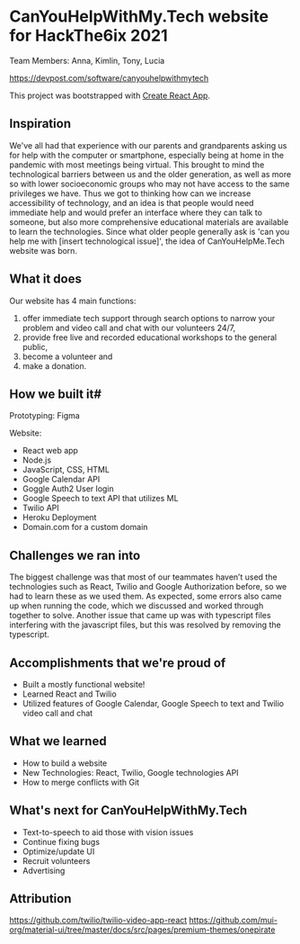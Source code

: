 # CanYouHelpWithMy.Tech website for HackThe6ix 2021
Team Members: Anna, Kimlin, Tony, Lucia

https://devpost.com/software/canyouhelpwithmytech

This project was bootstrapped with [Create React App](https://github.com/facebook/create-react-app).

## Inspiration
We've all had that experience with our parents and grandparents asking us for help with the computer or smartphone, especially being at home in the pandemic with most meetings being virtual. This brought to mind the technological barriers between us and the older generation, as well as more so with lower socioeconomic groups who may not have access to the same privileges we have. Thus we got to thinking how can we increase accessibility of technology, and an idea is that people would need immediate help and would prefer an interface where they can talk to someone, but also more comprehensive educational materials are available to learn the technologies. Since what older people generally ask is 'can you help me with [insert technological issue]', the idea of CanYouHelpMe.Tech website was born.

## What it does
Our website has 4 main functions: 
1. offer immediate tech support through search options to narrow your problem and video call and chat with our volunteers 24/7, 
2. provide free live and recorded educational workshops to the general public, 
3. become a volunteer and 
4. make a donation.

## How we built it#
Prototyping: 
Figma

Website:
- React web app
- Node.js
- JavaScript, CSS, HTML
- Google Calendar API
- Goggle Auth2 User login
- Google Speech to text API that utilizes ML
- Twilio API
- Heroku Deployment
- Domain.com for a custom domain   

## Challenges we ran into
The biggest challenge was that most of our teammates haven’t used the technologies such as React, Twilio and Google Authorization before, so we had to learn these as we used them. As expected, some errors also came up when running the code, which we discussed and worked through together to solve. Another issue that came up was with typescript files interfering with the javascript files, but this was resolved by removing the typescript.

## Accomplishments that we're proud of
- Built a mostly functional website!
- Learned React and Twilio
- Utilized features of Google Calendar, Google Speech to text and Twilio video call and chat

## What we learned
- How to build a website
- New Technologies: React, Twilio, Google technologies API
- How to merge conflicts with Git

## What's next for CanYouHelpWithMy.Tech
- Text-to-speech to aid those with vision issues
- Continue fixing bugs
- Optimize/update UI
- Recruit volunteers
- Advertising

## Attribution
https://github.com/twilio/twilio-video-app-react
https://github.com/mui-org/material-ui/tree/master/docs/src/pages/premium-themes/onepirate
